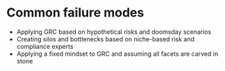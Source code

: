 # Common failure modes

* Applying GRC based on hypothetical risks and doomsday scenarios
* Creating silos and bottlenecks based on niche-based risk and compliance experts
* Applying a fixed mindset to GRC and assuming all facets are carved in stone

